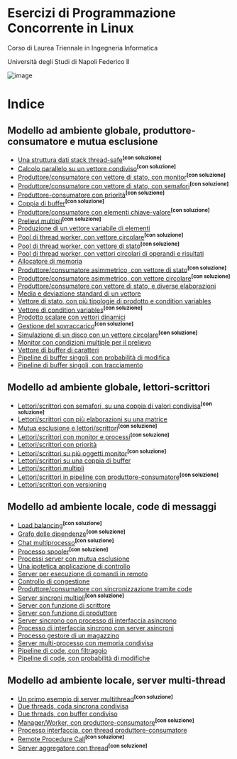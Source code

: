 Esercizi di Programmazione Concorrente in Linux
===============================================

Corso di Laurea Triennale in Ingegneria Informatica

Università degli Studi di Napoli Federico II

![image](/images/wonderfull-illustration-running-penguin-260nw-1406001293.png)

# Indice

## Modello ad ambiente globale, produttore-consumatore e mutua esclusione

* [Una struttura dati stack thread-safe](ambiente_globale/produttore_consumatore/una_struttura_dati_stack_thread-safe)<sup><b>[con soluzione]</b></sup>
* [Calcolo parallelo su un vettore condiviso](ambiente_globale/produttore_consumatore/calcolo_parallelo_su_un_vettore_condiviso)<sup><b>[con soluzione]</b></sup>
* [Produttore/consumatore con vettore di stato, con monitor](ambiente_globale/produttore_consumatore/produttore-consumatore_con_vettore_di_stato_con_monitor)<sup><b>[con soluzione]</b></sup>
* [Produttore/consumatore con vettore di stato, con semafori](ambiente_globale/produttore_consumatore/produttore-consumatore_con_vettore_di_stato_con_semafori)<sup><b>[con soluzione]</b></sup>
* [Produttore-consumatore con priorità](ambiente_globale/produttore_consumatore/produttore-consumatore_con_priorita)<sup><b>[con soluzione]</b></sup>
* [Coppia di buffer](ambiente_globale/produttore_consumatore/coppia_di_buffer)<sup><b>[con soluzione]</b></sup>
* [Produttore/consumatore con elementi chiave-valore](ambiente_globale/produttore_consumatore/produttore-consumatore_con_elementi_chiave-valore)<sup><b>[con soluzione]</b></sup>
* [Prelievi multipli](ambiente_globale/produttore_consumatore/prelievi_multipli)<sup><b>[con soluzione]</b></sup>
* [Produzione di un vettore variabile di elementi](ambiente_globale/produttore_consumatore/produzione_di_un_vettore_variabile_di_elementi)
* [Pool di thread worker, con vettore circolare](ambiente_globale/produttore_consumatore/pool_di_thread_worker_con_vettore_circolare)<sup><b>[con soluzione]</b></sup>
* [Pool di thread worker, con vettore di stato](ambiente_globale/produttore_consumatore/pool_di_thread_worker_con_vettore_di_stato)<sup><b>[con soluzione]</b></sup>
* [Pool di thread worker, con vettori circolari di operandi e risultati](ambiente_globale/produttore_consumatore/pool_di_thread_worker_con_vettori_circolari_di_operandi_e_risultati)
* [Allocatore di memoria](ambiente_globale/produttore_consumatore/allocatore_di_memoria)
* [Produttore/consumatore asimmetrico, con vettore di stato](ambiente_globale/produttore_consumatore/produttore-consumatore_asimmetrico_con_vettore_di_stato)<sup><b>[con soluzione]</b></sup>
* [Produttore/consumatore asimmetrico, con vettore circolare](ambiente_globale/produttore_consumatore/produttore-consumatore_asimmetrico_con_vettore_circolare)<sup><b>[con soluzione]</b></sup>
* [Produttore/consumatore con vettore di stato, e diverse elaborazioni](ambiente_globale/produttore_consumatore/produttore-consumatore_con_vettore_di_stato_e_diverse_elaborazioni)
* [Media e deviazione standard di un vettore](ambiente_globale/produttore_consumatore/media_e_deviazione_standard_di_un_vettore)
* [Vettore di stato, con più tipologie di prodotto e condition variables](ambiente_globale/produttore_consumatore/vettore_di_stato_con_piu_tipologie_di_prodotto_e_condition_variables)
* [Vettore di condition variables](ambiente_globale/produttore_consumatore/vettore_di_condition_variables)<sup><b>[con soluzione]</b></sup>
* [Prodotto scalare con vettori dinamici](ambiente_globale/produttore_consumatore/prodotto_scalare_con_vettori_dinamici)
* [Gestione del sovraccarico](ambiente_globale/produttore_consumatore/gestione_del_sovraccarico)<sup><b>[con soluzione]</b></sup>
* [Simulazione di un disco con un vettore circolare](ambiente_globale/produttore_consumatore/simulazione_di_un_disco_con_un_vettore_circolare)<sup><b>[con soluzione]</b></sup>
* [Monitor con condizioni multiple per il prelievo](ambiente_globale/produttore_consumatore/monitor_con_condizioni_multiple_per_il_prelievo)
* [Vettore di buffer di caratteri](ambiente_globale/produttore_consumatore/vettore_di_buffer_di_caratteri)
* [Pipeline di buffer singoli, con probabilità di modifica](ambiente_globale/produttore_consumatore/pipeline_di_buffer_singoli_con_probabilita_di_modifica)
* [Pipeline di buffer singoli, con tracciamento](ambiente_globale/produttore_consumatore/pipeline_di_buffer_singoli_con_tracciamento)


## Modello ad ambiente globale, lettori-scrittori

* [Lettori/scrittori con semafori, su una coppia di valori condivisa](ambiente_globale/lettori_scrittori/lettori-scrittori_con_semafori_su_una_coppia_di_valori_condivisa)<sup><b>[con soluzione]</b></sup>
* [Lettori/scrittori con più elaborazioni su una matrice](ambiente_globale/lettori_scrittori/lettori-scrittori_con_piu_elaborazioni_su_una_matrice)
* [Mutua esclusione e lettori/scrittori](ambiente_globale/lettori_scrittori/mutua_esclusione_e_lettori-scrittori)<sup><b>[con soluzione]</b></sup>
* [Lettori/scrittori con monitor e processi](ambiente_globale/lettori_scrittori/lettori-scrittori_con_monitor_e_processi)<sup><b>[con soluzione]</b></sup>
* [Lettori/scrittori con priorità](ambiente_globale/lettori_scrittori/lettori-scrittori_con_priorita)
* [Lettori/scrittori su più oggetti monitor](ambiente_globale/lettori_scrittori/lettori-scrittori_su_piu_oggetti_monitor)<sup><b>[con soluzione]</b></sup>
* [Lettori/scrittori su una coppia di buffer](ambiente_globale/lettori_scrittori/lettori-scrittori_su_una_coppia_di_buffer)
* [Lettori/scrittori multipli](ambiente_globale/lettori_scrittori/lettori-scrittori_multipli)
* [Lettori/scrittori in pipeline con produttore-consumatore](ambiente_globale/lettori_scrittori/lettori-scrittori_in_pipeline_con_produttore-consumatore)<sup><b>[con soluzione]</b></sup>
* [Lettori/scrittori con versioning](ambiente_globale/lettori_scrittori/lettori-scrittori_con_versioning)


## Modello ad ambiente locale, code di messaggi

* [Load balancing](ambiente_locale/code_messaggi/load_balancing)<sup><b>[con soluzione]</b></sup>
* [Grafo delle dipendenze](ambiente_locale/code_messaggi/grafo_delle_dipendenze)<sup><b>[con soluzione]</b></sup>
* [Chat multiprocesso](ambiente_locale/code_messaggi/chat_multiprocesso)<sup><b>[con soluzione]</b></sup>
* [Processo spooler](ambiente_locale/code_messaggi/processo_spooler)<sup><b>[con soluzione]</b></sup>
* [Processi server con mutua esclusione](ambiente_locale/code_messaggi/processi_server_con_mutua_esclusione)
* [Una ipotetica applicazione di controllo](ambiente_locale/code_messaggi/una_ipotetica_applicazione_di_controllo)
* [Server per esecuzione di comandi in remoto](ambiente_locale/code_messaggi/server_per_esecuzione_di_comandi_in_remoto)
* [Controllo di congestione](ambiente_locale/code_messaggi/controllo_di_congestione)
* [Produttore/consumatore con sincronizzazione tramite code](ambiente_locale/code_messaggi/produttore-consumatore_con_sincronizzazione_tramite_code)
* [Server sincroni multipli](ambiente_locale/code_messaggi/server_sincroni_multipli)<sup><b>[con soluzione]</b></sup>
* [Server con funzione di scrittore](ambiente_locale/code_messaggi/server_con_funzione_di_scrittore)
* [Server con funzione di produttore](ambiente_locale/code_messaggi/server_con_funzione_di_produttore)
* [Server sincrono con processo di interfaccia asincrono](ambiente_locale/code_messaggi/server_sincrono_con_processo_di_interfaccia_asincrono)
* [Processo di interfaccia sincrono con server asincroni](ambiente_locale/code_messaggi/processo_di_interfaccia_sincrono_con_server_asincroni)
* [Processo gestore di un magazzino](ambiente_locale/code_messaggi/processo_gestore_di_un_magazzino)
* [Server multi-processo con memoria condivisa](ambiente_locale/code_messaggi/server_multi-processo_con_memoria_condivisa)
* [Pipeline di code, con filtraggio](ambiente_locale/code_messaggi/pipeline_di_code_con_filtraggio)
* [Pipeline di code, con probabilità di modifiche](ambiente_locale/code_messaggi/pipeline_di_code_con_probabilita_di_modifiche)


## Modello ad ambiente locale, server multi-thread

* [Un primo esempio di server multithread](ambiente_locale/server_multithread/un_primo_esempio_di_server_multithread)<sup><b>[con soluzione]</b></sup>
* [Due threads, coda sincrona condivisa](ambiente_locale/server_multithread/due_threads_coda_sincrona_condivisa)
* [Due threads, con buffer condiviso](ambiente_locale/server_multithread/due_threads_con_buffer_condiviso)
* [Manager/Worker, con produttore-consumatore](ambiente_locale/server_multithread/manager-worker_con_produttore-consumatore)<sup><b>[con soluzione]</b></sup>
* [Processo interfaccia, con thread produttore-consumatore](ambiente_locale/server_multithread/processo_interfaccia_con_produttore-consumatore)
* [Remote Procedure Call](ambiente_locale/server_multithread/remote_procedure_call)<sup><b>[con soluzione]</b></sup>
* [Server aggregatore con thread](ambiente_locale/server_multithread/server_aggregatore_thread)<sup><b>[con soluzione]</b></sup>


